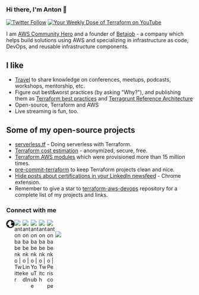 ### Hi there, I'm Anton 👋

[![Twitter Follow](https://img.shields.io/twitter/follow/antonbabenko?color=1DA1F2&logo=twitter&style=for-the-badge)](https://twitter.com/intent/follow?original_referer=https%3A%2F%2Fgithub.com%2Fantonbabenko&screen_name=antonbabenko)
[![Your Weekly Dose of Terraform on YouTube](https://img.shields.io/badge/Your%20Weekly%20Dose%20of%20Terraform-live--streams-green?color=1DA1F2&logo=youtube&style=for-the-badge)][youtube]

I am [AWS Community Hero][aws-hero] and a founder of [Betajob][betajob] - a company which helps build solutions using AWS and specializing in infrastructure as code, DevOps, and reusable infrastructure components.


## I like

- [Travel](https://twitter.com/antonbabenko/status/1208503560733896706) to share knowledge on conferences, meetups, podcasts, workshops, mentorship, etc.
- Figure out best&worst practices (by asking "Why?"), and publishing them as [Terraform best practices](https://www.terraform-best-practices.com) and [Terragrunt Reference Architecture](https://github.com/antonbabenko/terragrunt-reference-architecture)
- Open-source, Terraform and AWS
- Live streaming is fun, too.


## Some of my open-source projects

- [serverless.tf](https://serverless.tf) - Doing serverless with Terraform.
- [Terraform cost estimation](https://github.com/antonbabenko/terraform-cost-estimation) - anonymized, secure, free.
- [Terraform AWS modules](https://github.com/terraform-aws-modules) which were provisioned more than 15 million times.
- [pre-commit-terraform](https://github.com/antonbabenko/pre-commit-terraform) to keep Terraform projects clean and nice.
- [Hide posts about certifications in your LinkedIn newsfeed](https://github.com/antonbabenko/you-have-passed-the-certification) - Chrome extension.
- Remember to give a star to [terraform-aws-devops](https://github.com/antonbabenko/terraform-aws-devops) repository for a complete list of my projects and links.


### Connect with me

[<img align="left" alt="antonbabenko.com" width="22" src="https://raw.githubusercontent.com/iconic/open-iconic/master/svg/globe.svg" />][website]
[<img align="left" alt="antonbabenko | Twitter" width="22" src="https://cdn.jsdelivr.net/npm/simple-icons@v3/icons/twitter.svg" />][twitter]
[<img align="left" alt="antonbabenko | LinkedIn" width="22" src="https://cdn.jsdelivr.net/npm/simple-icons@v3/icons/linkedin.svg" />][linkedin]
[<img align="left" alt="antonbabenko | YouTube" width="22" src="https://cdn.jsdelivr.net/npm/simple-icons@v3/icons/youtube.svg" />][youtube]
[<img align="left" alt="antonbabenko | Twitch" width="22" src="https://cdn.jsdelivr.net/npm/simple-icons@v3/icons/twitch.svg" />][twitch]
[<img align="left" alt="antonbabenko | Periscope" width="22" src="https://cdn.jsdelivr.net/npm/simple-icons@v3/icons/periscope.svg" />][periscope]<br />

![](https://hit.yhype.me/github/profile?user_id=393243)

[aws-hero]: https://aws.amazon.com/developer/community/heroes/anton-babenko/
[betajob]: https://www.betajob.com
[website]: https://www.antonbabenko.com
[twitter]: https://twitter.com/antonbabenko
[linkedin]: https://linkedin.com/in/antonbabenko
[youtube]: http://bit.ly/terraform-youtube
[twitch]: https://twitch.tv/antonbabenko
[periscope]: https://periscope.tv/antonbabenko
